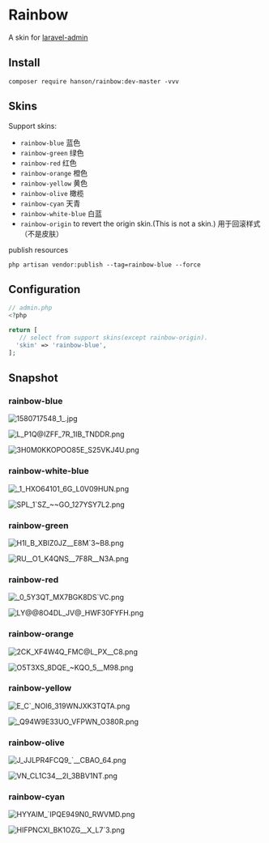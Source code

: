 # Rainbow

A skin for [laravel-admin](https://laravel-admin.org/)

## Install

`composer require hanson/rainbow:dev-master -vvv`

## Skins

Support skins:
* `rainbow-blue` 蓝色
* `rainbow-green` 绿色
* `rainbow-red` 红色
* `rainbow-orange` 橙色
* `rainbow-yellow` 黄色
* `rainbow-olive` 橄榄
* `rainbow-cyan` 天青
* `rainbow-white-blue` 白蓝
* `rainbow-origin` to revert the origin skin.(This is not a skin.) 用于回滚样式（不是皮肤）

publish resources

`php artisan vendor:publish --tag=rainbow-blue --force` 

## Configuration

```php
// admin.php
<?php

return [
   // select from support skins(except rainbow-origin).
  'skin' => 'rainbow-blue',  
];
```

## Snapshot

### rainbow-blue

![1580717548_1_.jpg](https://i.loli.net/2020/02/03/89H7Z4f2MTJOB3d.png)

![L_P1Q@IZFF_7R_1IB_TNDDR.png](https://i.loli.net/2020/02/03/rs5qDwAHIEKnfve.png)

![3H0M0KKOPOO85E_S25VKJ4U.png](https://i.loli.net/2020/02/03/4pXoukDGxIYLn8h.png)

### rainbow-white-blue

![_1_HXO64101_6G_L0V09HUN.png](https://i.loli.net/2020/02/03/IRmnEDLg5lAijtB.png)

![SPL_1`SZ_~~GO_127YSY7L2.png](https://i.loli.net/2020/02/03/KryFgkzUnmdQBNG.png)

### rainbow-green

![H1I_B_XBIZ0JZ__E8M`3~B8.png](https://i.loli.net/2020/02/03/Fya3gm6V1HqfkSJ.png)

![RU__O1_K4QNS__7F8R__N3A.png](https://i.loli.net/2020/02/03/qGPzJCLIrmnStuN.png)

### rainbow-red

![_0_5Y`3QT_M`X7BGK8DS`VC.png](https://i.loli.net/2020/02/03/cYFmSn4urIyb5zt.png)

![LY@@8O4DL_JV@_HWF30FYFH.png](https://i.loli.net/2020/02/03/q1TkbOyBSn3tpiC.png)

### rainbow-orange

![2CK_XF4W4Q_FMC@L_PX__C8.png](https://i.loli.net/2020/02/03/GBJhkC6EXuF3cVo.png)

![O5T3XS_8DQE_~KQO_5__M98.png](https://i.loli.net/2020/02/03/wgvp7qG29OFxh45.png)

### rainbow-yellow

![E_C`_NOI6_319WNJXK3TQTA.png](https://i.loli.net/2020/02/03/pxY3h9Zw5Nb1VmM.png)

![_Q94W9E33UO_VFPWN_O380R.png](https://i.loli.net/2020/02/03/xk79bPr3aS5Q8FJ.png)

### rainbow-olive

![J_JJLPR4FCQ9_`__CBAO_64.png](https://i.loli.net/2020/02/03/J8OcZTsnyqS4VWl.png)

![VN_CL1C34_`_2I_`3BBV1NT.png](https://i.loli.net/2020/02/03/Ib6QCalvzeYUht5.png)

### rainbow-cyan

![HYYAIM_`IPQE949N0_RWVMD.png](https://i.loli.net/2020/02/03/a1hF7zdTMlvqKmk.png)

![HIFPNCXI_BK1OZG__X_L7`3.png](https://i.loli.net/2020/02/03/8jXJRq3Kz4T5wU6.png)

